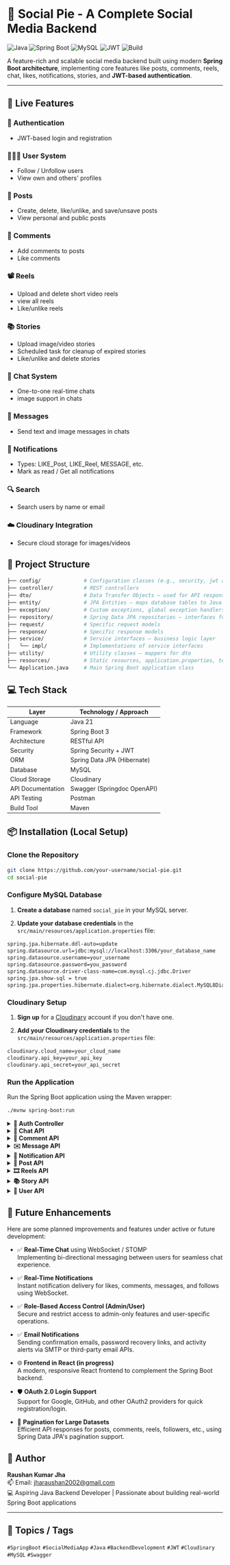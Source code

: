 # 📱 Social Pie - A Complete Social Media Backend

![Java](https://img.shields.io/badge/Java-21-blue)
![Spring Boot](https://img.shields.io/badge/Spring%20Boot-3.2-green)
![MySQL](https://img.shields.io/badge/Database-MySQL-blue)
![JWT](https://img.shields.io/badge/Auth-JWT-orange)
![Build](https://img.shields.io/badge/Build-Maven-blue)

A feature-rich and scalable social media backend built using modern **Spring Boot architecture**, implementing core features like posts, comments, reels, chat, likes, notifications, stories, and **JWT-based authentication**.

---

## 🚀 Live Features

### 🔐 Authentication
- JWT-based login and registration

### 🧑‍🤝‍🧑 User System
- Follow / Unfollow users
- View own and others' profiles

### 📝 Posts
- Create, delete, like/unlike, and save/unsave posts
- View personal and public posts

### 💬 Comments
- Add comments to posts
- Like comments

### 📽️ Reels
- Upload and delete short video reels
- view all reels
- Like/unlike reels

### 📚 Stories
- Upload image/video stories
- Scheduled task for cleanup of expired stories
- Like/unlike and delete stories

### 💬 Chat System
- One-to-one real-time chats
- image support in chats

### 📩 Messages
- Send text and image messages in chats

### 🔔 Notifications
- Types: LIKE_Post, LIKE_Reel, MESSAGE, etc.
- Mark as read / Get all notifications

### 🔍 Search
- Search users by name or email

### ☁️ Cloudinary Integration
- Secure cloud storage for images/videos



## 📂 Project Structure

```bash
├── config/              # Configuration classes (e.g., security, jwt authentication etc)
├── controller/          # REST controllers 
├── dto/                 # Data Transfer Objects – used for API response payloads
├── entity/              # JPA Entities – maps database tables to Java classes
├── exception/           # Custom exceptions, global exception handlers (e.g., @ControllerAdvice)
├── repository/          # Spring Data JPA repositories – interfaces for database operations
├── request/             # Specific request models
├── response/            # Specific response models 
├── service/             # Service interfaces – business logic layer
│   └── impl/            # Implementations of service interfaces
├── utility/             # Utility classes – mappers for dto
├── resources/           # Static resources, application.properties, templates, etc.
└── Application.java     # Main Spring Boot application class
```


## 💻 Tech Stack

| Layer           | Technology / Approach         |
|------------------|-------------------------------|
| Language         | Java 21                       |
| Framework        | Spring Boot 3                 |
| Architecture     | RESTful API                   |
| Security         | Spring Security + JWT         |
| ORM              | Spring Data JPA (Hibernate)   |
| Database         | MySQL                         |
| Cloud Storage    | Cloudinary                    |
| API Documentation| Swagger (Springdoc OpenAPI)   |
| API Testing      | Postman                       |
| Build Tool       | Maven                         |



## 📦 Installation (Local Setup)

### Clone the Repository
```bash
git clone https://github.com/your-username/social-pie.git
cd social-pie
```
### Configure MySQL Database

1. **Create a database** named `social_pie` in your MySQL server.

2. **Update your database credentials** in the `src/main/resources/application.properties` file:

```properties
spring.jpa.hibernate.ddl-auto=update
spring.datasource.url=jdbc:mysql://localhost:3306/your_database_name
spring.datasource.username=your_username
spring.datasource.password=you_password
spring.datasource.driver-class-name=com.mysql.cj.jdbc.Driver
spring.jpa.show-sql = true
spring.jpa.properties.hibernate.dialect=org.hibernate.dialect.MySQL8Dialect
```
### Cloudinary Setup

1. **Sign up** for a [Cloudinary](https://cloudinary.com/) account if you don't have one.

2. **Add your Cloudinary credentials** to the `src/main/resources/application.properties` file:

```properties
cloudinary.cloud_name=your_cloud_name
cloudinary.api_key=your_api_key
cloudinary.api_secret=your_api_secret
```

### Run the Application

Run the Spring Boot application using the Maven wrapper:

```bash
./mvnw spring-boot:run
```

<details>
<summary><b>🔐 Auth Controller</b></summary>

![Auth Controller](screenshots/auth-controller.png)

</details>

<details>
<summary><b>💬 Chat API</b></summary>

![Chat API](screenshots/chat-api.png)

</details>

<details>
<summary><b>📝 Comment API</b></summary>

![Comment API](screenshots/comment-api.png)

</details>

<details>
<summary><b>✉️ Message API</b></summary>

![Message API](screenshots/message-api.png)

</details>

<details>
<summary><b>🔔 Notification API</b></summary>

![Notification API](screenshots/notification-api.png)

</details>

<details>
<summary><b>📰 Post API</b></summary>

![Post API](screenshots/post-api.png)

</details>

<details>
<summary><b>🎞️ Reels API</b></summary>

![Reels API](screenshots/reels-api.png)

</details>

<details>
<summary><b>📚 Story API</b></summary>

![Story API](screenshots/story-api.png)

</details>

<details>
<summary><b>👤 User API</b></summary>

![User API](screenshots/user-api.png)

</details>





## 📘 Future Enhancements

Here are some planned improvements and features under active or future development:

- ✅ **Real-Time Chat** using WebSocket / STOMP  
  Implementing bi-directional messaging between users for seamless chat experience.

- ✅ **Real-Time Notifications**  
  Instant notification delivery for likes, comments, messages, and follows using WebSocket.

- ✅ **Role-Based Access Control (Admin/User)**  
  Secure and restrict access to admin-only features and user-specific operations.

- ✅ **Email Notifications**  
  Sending confirmation emails, password recovery links, and activity alerts via SMTP or third-party email APIs.

- 🌐 **Frontend in React (in progress)**  
  A modern, responsive React frontend to complement the Spring Boot backend.

- 🛡️ **OAuth 2.0 Login Support**  
  Support for Google, GitHub, and other OAuth2 providers for quick registration/login.

- 📄 **Pagination for Large Datasets**  
  Efficient API responses for posts, comments, reels, followers, etc., using Spring Data JPA's pagination support.



## 📧 Author

**Raushan Kumar Jha**  
📫 Email: jharaushan2002@gmail.com  
💻 Aspiring Java Backend Developer | Passionate about building real-world Spring Boot applications

---

## 🔖 Topics / Tags

`#SpringBoot` `#SocialMediaApp` `#Java` `#BackendDevelopment` `#JWT` `#Cloudinary` `#MySQL` `#Swagger`


